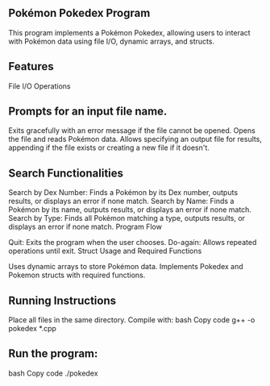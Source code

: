 ## Pokémon Pokedex Program

This program implements a Pokémon Pokedex, allowing users to interact with Pokémon data using file I/O, dynamic arrays, and structs.

## Features

File I/O Operations

## Prompts for an input file name.
Exits gracefully with an error message if the file cannot be opened.
Opens the file and reads Pokémon data.
Allows specifying an output file for results, appending if the file exists or creating a new file if it doesn't.

## Search Functionalities
Search by Dex Number: Finds a Pokémon by its Dex number, outputs results, or displays an error if none match.
Search by Name: Finds a Pokémon by its name, outputs results, or displays an error if none match.
Search by Type: Finds all Pokémon matching a type, outputs results, or displays an error if none match.
Program Flow

Quit: Exits the program when the user chooses.
Do-again: Allows repeated operations until exit.
Struct Usage and Required Functions

Uses dynamic arrays to store Pokémon data.
Implements Pokedex and Pokemon structs with required functions.

## Running Instructions

Place all files in the same directory.
Compile with:
bash
Copy code
g++ -o pokedex *.cpp
## Run the program:
bash
Copy code
./pokedex
